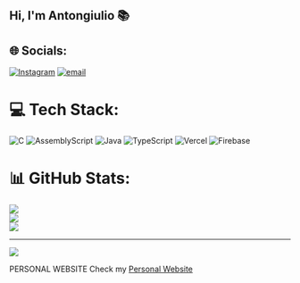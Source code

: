 ## Hi, I'm Antongiulio 📚

## 🌐 Socials:
[![Instagram](https://img.shields.io/badge/Instagram-%23E4405F.svg?logo=Instagram&logoColor=white)](https://www.instagram.com/_antongiulio.d) [![email](https://img.shields.io/badge/Email-D14836?logo=gmail&logoColor=white)](mailto:antongiuliodonno1@gmail.com) 

# 💻 Tech Stack:
![C](https://img.shields.io/badge/c-%2300599C.svg?style=for-the-badge&logo=c&logoColor=white) ![AssemblyScript](https://img.shields.io/badge/assembly%20script-%23000000.svg?style=for-the-badge&logo=assemblyscript&logoColor=white) ![Java](https://img.shields.io/badge/java-%23ED8B00.svg?style=for-the-badge&logo=openjdk&logoColor=white) ![TypeScript](https://img.shields.io/badge/typescript-%23007ACC.svg?style=for-the-badge&logo=typescript&logoColor=white) ![Vercel](https://img.shields.io/badge/vercel-%23000000.svg?style=for-the-badge&logo=vercel&logoColor=white) ![Firebase](https://img.shields.io/badge/firebase-a08021?style=for-the-badge&logo=firebase&logoColor=ffcd34)

# 📊 GitHub Stats:
![](https://github-readme-stats.vercel.app/api?username=SaturnAnton&theme=dark&hide_border=true&include_all_commits=true&count_private=false)<br/>
![](https://nirzak-streak-stats.vercel.app/?user=SaturnAnton&theme=dark&hide_border=true)<br/>
![](https://github-readme-stats.vercel.app/api/top-langs/?username=SaturnAnton&theme=dark&hide_border=true&include_all_commits=true&count_private=false&layout=compact)

---
[![](https://visitcount.itsvg.in/api?id=SaturnAnton&icon=0&color=0)](https://visitcount.itsvg.in)

PERSONAL WEBSITE
Check my [Personal Website](https://antongiulio-personal-website.vercel.app/)
